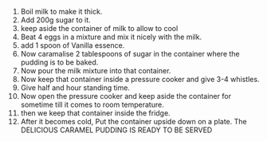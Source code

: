 1. Boil milk to make it thick.
2. Add 200g sugar to it.
3. keep aside the container of milk to allow to cool
4. Beat 4 eggs in a mixture and mix it nicely with the milk.
5. add 1 spoon of Vanilla essence.
6. Now caramalise 2 tablespoons of sugar in the container where the pudding is to be baked.
7. Now pour the milk mixture into that container.
8. Now keep that container inside a pressure cooker and give 3-4 whistles.
9. Give half and hour standing time.
10. Now open the pressure cooker and keep aside the container for sometime till it comes to room temperature. 
11. then we keep that container inside the fridge.
12. After it becomes cold, Put the container upside down on a plate.
      The DELICIOUS CARAMEL PUDDING IS READY TO BE SERVED 